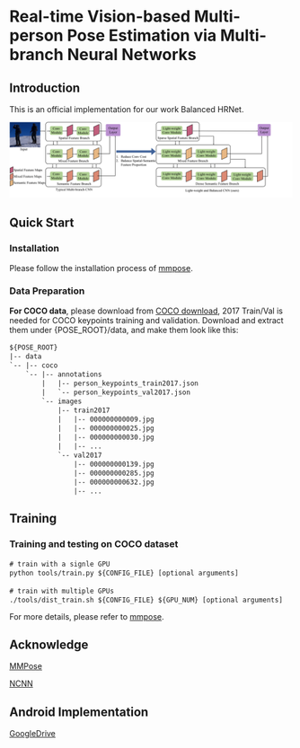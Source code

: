 # Real-time Vision-based Multi-person Pose Estimation via Multi-branch Neural Networks

## Introduction

This is an official implementation for our work Balanced HRNet. 

![an](overview.png)


## Quick Start

### Installation

Please follow the installation process of [mmpose](https://github.com/open-mmlab/mmpose).

### Data Preparation


**For COCO data**, please download from [COCO download](http://cocodataset.org/#download), 2017 Train/Val is needed for COCO keypoints training and validation.
Download and extract them under {POSE_ROOT}/data, and make them look like this:
```
${POSE_ROOT}
|-- data
`-- |-- coco
    `-- |-- annotations
        |   |-- person_keypoints_train2017.json
        |   `-- person_keypoints_val2017.json
        `-- images
            |-- train2017
            |   |-- 000000000009.jpg
            |   |-- 000000000025.jpg
            |   |-- 000000000030.jpg
            |   |-- ... 
            `-- val2017
                |-- 000000000139.jpg
                |-- 000000000285.jpg
                |-- 000000000632.jpg
                |-- ... 
```

## Training

### Training and testing on COCO dataset

```shell
# train with a signle GPU
python tools/train.py ${CONFIG_FILE} [optional arguments]

# train with multiple GPUs
./tools/dist_train.sh ${CONFIG_FILE} ${GPU_NUM} [optional arguments]
```
For more details, please refer to [mmpose](https://github.com/open-mmlab/mmpose).

## Acknowledge

[MMPose](https://github.com/open-mmlab/mmpose)

[NCNN](https://github.com/Tencent/ncnn)

## Android Implementation

[GoogleDrive](https://drive.google.com/file/d/1ZT-ZRE41sdyjqljN4aMhaFHylQvIbwcH/view?usp=sharing)
